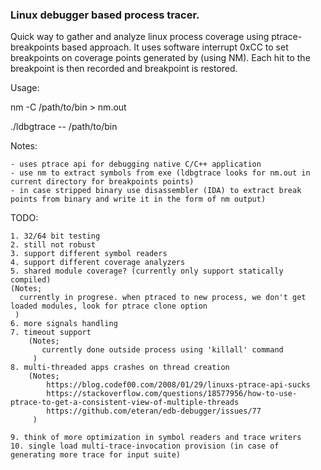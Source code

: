 ### Linux debugger based process tracer.

Quick way to gather and analyze linux process coverage using ptrace-breakpoints based approach. It uses software interrupt 0xCC to set breakpoints on coverage points generated by (using NM). Each hit to the breakpoint is then recorded and breakpoint is restored. 

Usage:
   
   nm -C /path/to/bin > nm.out
   
   ./ldbgtrace <ldbgargs> -- /path/to/bin <binargs>

Notes:

    - uses ptrace api for debugging native C/C++ application
    - use nm to extract symbols from exe (ldbgtrace looks for nm.out in current directory for breakpoints points)
    - in case stripped binary use disassembler (IDA) to extract break points from binary and write it in the form of nm output)
    

TODO:

    1. 32/64 bit testing
    2. still not robust
    3. support different symbol readers
    4. support different coverage analyzers
    5. shared module coverage? (currently only support statically compiled)
	(Notes;
	  currently in progrese. when ptraced to new process, we don't get loaded modules, look for ptrace clone option
	 )
    6. more signals handling
    7. timeout support
        (Notes;
           currently done outside process using 'killall' command
         ) 
    8. multi-threaded apps crashes on thread creation
        (Notes;
            https://blog.codef00.com/2008/01/29/linuxs-ptrace-api-sucks
            https://stackoverflow.com/questions/18577956/how-to-use-ptrace-to-get-a-consistent-view-of-multiple-threads
            https://github.com/eteran/edb-debugger/issues/77
         )
         
    9. think of more optimization in symbol readers and trace writers
    10. single load multi-trace-invocation provision (in case of generating more trace for input suite)
